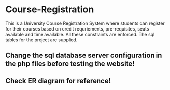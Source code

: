# Course-Registration

This is a University Course Registration System where students can register for their courses based on credit requriements, pre-requisites, seats available and time available. All these constraints are enforced.
The sql tables for the project are supplied.

## Change the sql database server configuration in the php files before testing the website!
## Check ER diagram for reference!
